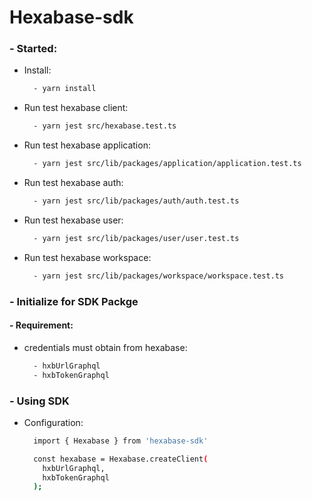 

# Hexabase-sdk

### - Started:
  - Install:
    ```bash
      - yarn install
    ```
  - Run test hexabase client:
    ```bash
      - yarn jest src/hexabase.test.ts
    ```
  - Run test hexabase application:
    ```bash
      - yarn jest src/lib/packages/application/application.test.ts
    ```
  - Run test hexabase auth:
    ```bash
      - yarn jest src/lib/packages/auth/auth.test.ts
    ```
  - Run test hexabase user:
    ```bash
      - yarn jest src/lib/packages/user/user.test.ts
    ```
  - Run test hexabase workspace:
    ```bash
      - yarn jest src/lib/packages/workspace/workspace.test.ts
    ```
### - Initialize for SDK Packge
#### - Requirement:
  - credentials must obtain from hexabase: 
    ```bash
      - hxbUrlGraphql
      - hxbTokenGraphql
    ```

### - Using SDK
  - Configuration:
    ```bash
      import { Hexabase } from 'hexabase-sdk'

      const hexabase = Hexabase.createClient(
        hxbUrlGraphql,
        hxbTokenGraphql
      );
    ```